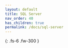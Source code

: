 ```yaml
---
layout: default
title: SQL Server
nav_order: 40
has_children: true
permalink: /docs/sql-server
---
```


{: .fs-6 .fw-300 }
